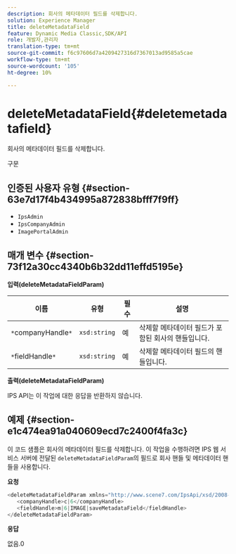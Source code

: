 ```yaml
---
description: 회사의 메타데이터 필드를 삭제합니다.
solution: Experience Manager
title: deleteMetadataField
feature: Dynamic Media Classic,SDK/API
role: 개발자,관리자
translation-type: tm+mt
source-git-commit: f6c97606d7a4209427316d7367013ad9585a5cae
workflow-type: tm+mt
source-wordcount: '105'
ht-degree: 10%

---
```



# deleteMetadataField{#deletemetadatafield}

회사의 메타데이터 필드를 삭제합니다.

구문

## 인증된 사용자 유형 {#section-63e7d17f4b434995a872838bfff7f9ff}

* `IpsAdmin`
* `IpsCompanyAdmin`
* `ImagePortalAdmin`

## 매개 변수 {#section-73f12a30cc4340b6b32dd11effd5195e}

**입력(deleteMetadataFieldParam)**

| 이름 | 유형 | 필수 | 설명 |
|---|---|---|---|
| `*`companyHandle`*` | `xsd:string` | 예 | 삭제할 메타데이터 필드가 포함된 회사의 핸들입니다. |
| `*`fieldHandle`*` | `xsd:string` | 예 | 삭제할 메타데이터 필드의 핸들입니다. |

**출력(deleteMetadataFieldParam)**

IPS API는 이 작업에 대한 응답을 반환하지 않습니다.

## 예제 {#section-e1c474ea91a040609ecd7c2400f4fa3c}

이 코드 샘플은 회사의 메타데이터 필드를 삭제합니다. 이 작업을 수행하려면 IPS 웹 서비스 서버에 전달된 `deleteMetadataFieldParam`의 필드로 회사 핸들 및 메타데이터 핸들을 사용합니다.

**요청**

```java
<deleteMetadataFieldParam xmlns="http://www.scene7.com/IpsApi/xsd/2008-01-15">
   <companyHandle>c|6</companyHandle>
   <fieldHandle>m|6|IMAGE|saveMetadataField</fieldHandle>
</deleteMetadataFieldParam>
```

**응답**

없음.0
